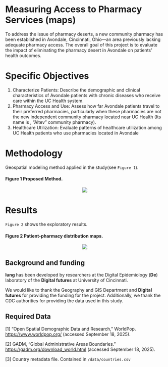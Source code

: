 # Measuring Access to Pharmacy Services (maps)
To address the issue of pharmacy deserts, a new community pharmacy has been established in Avondale, Cincinnati, Ohio—an area previously lacking adequate pharmacy access.
The overall goal of this project is to evaluate the impact of eliminating the pharmacy desert in Avondale on patients’ health outcomes.

Specific Objectives
===================
1.	Characterize Patients: Describe the demographic and clinical characteristics of Avondale patients with chronic diseases who receive care within the UC Health system.
2.	Pharmacy Access and Use: Assess how far Avondale patients travel to their preferred pharmacies, particularly when these pharmacies are not the new independent community pharmacy located near UC Health (Its name is , “Altev” community pharmacy).
3.	Healthcare Utilization: Evaluate patterns of healthcare utilization among UC Health patients who use pharmacies located in Avondale



Methodology
==============
Geospatial modeling method applied in the study(see `Figure 1`). 

#### Figure 1 Proposed Method.
<p align="center">
  <img src="/docs/method.png" />
</p>

Results
=======
`Figure 2` shows the exploratory results.
#### Figure 2 Patient-pharmacy distribution maps.
<p align="center">
  <img src="/docs/facility_maps.png" />
</p>

## Background and funding

**lung** has been developed by researchers at the Digital Epidemiology (**De**)
laboratory of the **Digital futures** at University of Cincinnati. 

We would like to thank the Geography and GIS Department and **Digital futures** for 
providing the funding for the project. Additionally, we thank the CDC 
authorities for providing the data used in this study. 

## Required Data
[1]	“Open Spatial Demographic Data and Research,” WorldPop. https://www.worldpop.org/ (accessed September 18, 2025).

[2]	GADM, “Global Administrative Areas Boundaries.” https://gadm.org/download_world.html (accessed September 18, 2025).

[3] Country metadata file. Contained in `/data/countries.csv`
